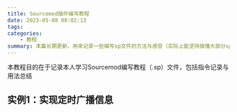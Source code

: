 ```yaml
---
title: Sourcemod插件编写教程
date: 2023-05-08 08:02:13
tags:
categories:
    - 教程
summary: 本篇长期更新，用来记录一些编写sp文件的方法与感受（实际上能坚持搞懂大部分sp函数就算胜利
---
```


本教程目的在于记录本人学习Sourcemod编写教程（.sp）文件，包括指令记录与用法总结

## 实例1：实现定时广播信息
